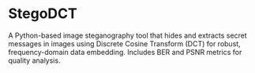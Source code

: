 # StegoDCT
A Python-based image steganography tool that hides and extracts secret messages in images using Discrete Cosine Transform (DCT) for robust, frequency-domain data embedding. Includes BER and PSNR metrics for quality analysis.
